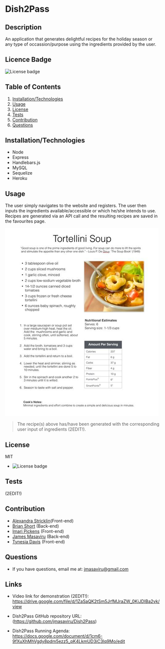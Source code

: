 # Dish2Pass

 ## Description
  An application that generates delightful recipes for the holiday season or any type of occassion/purpose using the ingredients provided by the user.

  ## Licence Badge
  ![License badge](https://img.shields.io/badge/License-MIT-green)
  
  ## Table of Contents
  1. [Installation/Technologies](#installation/technologies)
  2. [Usage](#usage)
  3. [License](#license)
  4. [Tests](#testing)
  5. [Contribution](#contribution)
  6. [Questions](#questions)

  ## Installation/Technologies
  * Node
  * Express
  * Handlebars.js
  * MySQL 
  * Sequelize
  * Heroku

  ## Usage
  The user simply navigates to the website and registers. The user then inputs the ingredients available/accessible or which he/she intends to use. Recipes are generated via an API call and the resulting recipes are saved in the favourites page.

  ![Generated Menu Screenshot (2EDIT!)](./Assets/sampleRecipeTortellini.jpg)

  >The recipe(s) above has/have been generated with the corresponding user input of ingredients (2EDIT!). 

  ## License
  MIT
  *  ![License badge](https://img.shields.io/badge/License-MIT-green)
 
  ## Tests
  (2EDIT!)

  ## Contribution
  - [Alexandra Stricklin](https://github.com/stricklin927)(Front-end)
  - [Brian Short](https://github.com/brianrshort) (Back-end)
  - [Imari Pickens](https://github.com/Picke1id) (Front-end)
  - [James Masaviru](https://github.com/jmasaviru) (Back-end)
  - [Tynesia Davis](https://github.com/Sivad13) (Front-end)
  
  ## Questions
  * If you have questions, email me at: jmasaviru@gmail.com

## Links

* Video link for demonstration (2EDIT!): https://drive.google.com/file/d/1ZaSaQK2tSm5JrfMJraZW_0KiJDIBa2vk/view

* Dish2Pass GitHub repository URL: (https://github.com/jmasaviru/Dish2Pass)

* Dish2Pass Running Agenda: https://docs.google.com/document/d/1cm6-9fXuXhMhVgdy8pdm5ezz5_pK4LkmUD3iC3lq9Mo/edit